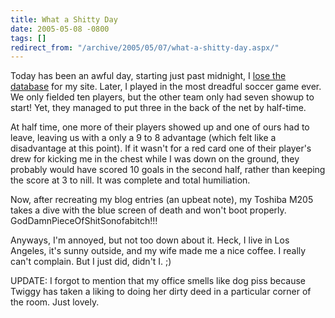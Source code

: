 ```yaml
---
title: What a Shitty Day
date: 2005-05-08 -0800
tags: []
redirect_from: "/archive/2005/05/07/what-a-shitty-day.aspx/"
---
```


Today has been an awful day, starting just past midnight, I [lose the
database](https://haacked.com/archive/2005/05/08/3076.aspx) for my site.
Later, I played in the most dreadful soccer game ever. We only fielded
ten players, but the other team only had seven showup to start! Yet,
they managed to put three in the back of the net by half-time.

At half time, one more of their players showed up and one of ours had to
leave, leaving us with a only a 9 to 8 advantage (which felt like a
disadvantage at this point). If it wasn't for a red card one of their
player's drew for kicking me in the chest while I was down on the
ground, they probably would have scored 10 goals in the second half,
rather than keeping the score at 3 to nill. It was complete and total
humiliation.

Now, after recreating my blog entries (an upbeat note), my Toshiba M205
takes a dive with the blue screen of death and won't boot properly.
GodDamnPieceOfShitSonofabitch!!!

Anyways, I'm annoyed, but not too down about it. Heck, I live in Los
Angeles, it's sunny outside, and my wife made me a nice coffee. I really
can't complain. But I just did, didn't I. ;)

UPDATE: I forgot to mention that my office smells like dog piss because
Twiggy has taken a liking to doing her dirty deed in a particular corner
of the room. Just lovely.

